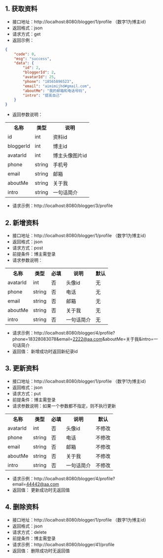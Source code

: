 
## 1. 获取资料
- 接口地址：http://localhost:8080/blogger/1/profile （数字1为博主id）
- 返回格式：json
- 请求方式：get
- 返回示例：
```json
{
    "code": 0,
    "msg": "success",
    "data": {
        "id": 2,
        "bloggerId": 2,
        "avatarId": 25,
        "phone": "18565896523",
        "email": "aimimijhd#gmail.com",
        "aboutMe": "我的邮箱和电话号码",
        "intro": "提高自己"
    }
}
```
- 返回参数说明：
<table>
<tr>
<th>名称</th>
<th>类型</th>
<th>说明</th>
</tr>
<tr>
<td>id</td>
<td>int</td>
<td>资料id</td>
</tr>
<tr>
<td>bloggerId</td>
<td>int</td>
<td>博主id</td>
</tr>
<tr>
<td>avatarId</td>
<td>int</td>
<td>博主头像图片id</td>
</tr>
<tr>
<td>phone</td>
<td>string</td>
<td>手机号</td>
</tr>
<tr>
<td>email</td>
<td>string</td>
<td>邮箱</td>
</tr>
<tr>
<td>aboutMe</td>
<td>string</td>
<td>关于我</td>
</tr>
<tr>
<td>intro</td>
<td>string</td>
<td>一句话简介</td>
</tr>
</table>

- 请求示例：http://localhost:8080/blogger/3/profile

## 2. 新增资料
- 接口地址：http://localhost:8080/blogger/1/profile （数字1为博主id）
- 返回格式：json
- 请求方式：post
- 前提条件：博主需登录
- 请求参数说明：
<table>
<tr>
<th>名称</th>
<th>类型</th>
<th>必填</th>
<th>说明</th>
<th>默认</th>
</tr>
<tr>
<td>avatarId</td>
<td>int</td>
<td>否</td>
<td>头像id</td>
<td>无</td>
</tr>
<tr>
<td>phone</td>
<td>string</td>
<td>否</td>
<td>电话</td>
<td>无</td>
</tr>
<tr>
<td>email</td>
<td>string</td>
<td>否</td>
<td>邮箱</td>
<td>无</td>
</tr>
<tr>
<td>aboutMe</td>
<td>string</td>
<td>否</td>
<td>关于我</td>
<td>无</td>
</tr>
<tr>
<td>intro</td>
<td>string</td>
<td>否</td>
<td>一句话简介</td>
<td>无</td>
</tr>
</table>

- 请求示例：http://localhost:8080/blogger/4/profile?phone=18328083078&email=2222@aa.com&aboutMe=关于我&intro=一句话简介
- 返回值：
新增成功时返回新纪录id

## 3. 更新资料
- 接口地址：http://localhost:8080/blogger/1/profile （数字1为博主id）
- 返回格式：json
- 请求方式：put
- 前提条件：博主需登录
- 请求参数说明：如果一个参数都不指定，则不执行更新
<table>
<tr>
<th>名称</th>
<th>类型</th>
<th>必填</th>
<th>说明</th>
<th>默认</th>
</tr>
<tr>
<td>avatarId</td>
<td>int</td>
<td>否</td>
<td>头像id</td>
<td>不修改</td>
</tr>
<tr>
<td>phone</td>
<td>string</td>
<td>否</td>
<td>电话</td>
<td>不修改</td>
</tr>
<tr>
<td>email</td>
<td>string</td>
<td>否</td>
<td>邮箱</td>
<td>不修改</td>
</tr>
<tr>
<td>aboutMe</td>
<td>string</td>
<td>否</td>
<td>关于我</td>
<td>不修改</td>
</tr>
<tr>
<td>intro</td>
<td>string</td>
<td>否</td>
<td>一句话简介</td>
<td>不修改</td>
</tr>
</table>

- 请求示例：http://localhost:8080/blogger/4/profile?email=44442@aa.com
- 返回值：
更新成功时无返回值

## 4. 删除资料
- 接口地址：http://localhost:8080/blogger/1/profile （数字1为博主id）
- 返回格式：json
- 请求方式：delete
- 前提条件：博主需登录
- 请求示例：http://localhost:8080/blogger/41/profile
- 返回值：
删除成功时无返回值